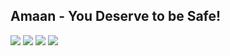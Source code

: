 ## Amaan - You Deserve to be Safe!

<img src="https://user-images.githubusercontent.com/43790152/136709005-0d2444b1-0214-43f1-9a4f-7fc4400164fa.png">

<img src="https://user-images.githubusercontent.com/43790152/136709006-f2c5bd98-5c16-4f03-aae2-9449a7a3ddd1.png">

<img src="https://user-images.githubusercontent.com/43790152/136709008-974e5fde-ca20-492c-ae13-131b4c318c1f.png">

<img src="https://user-images.githubusercontent.com/43790152/136709012-5e27b2f9-06d6-40fc-8ed0-26d67818e204.png">
